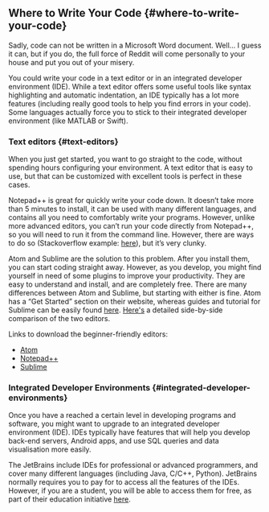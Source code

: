 ## Where to Write Your Code {#where-to-write-your-code}

Sadly, code can not be written in a Microsoft Word document. Well… I guess it can, but if you do, the full force of Reddit will come personally to your house and put you out of your misery.

You could write your code in a text editor or in an integrated developer environment \(IDE\). While a text editor offers some useful tools like syntax highlighting and automatic indentation, an IDE typically has a lot more features \(including really good tools to help you find errors in your code\). Some languages actually force you to stick to their integrated developer environment \(like MATLAB or Swift\).

### Text editors {#text-editors}

When you just get started, you want to go straight to the code, without spending hours configuring your environment. A text editor that is easy to use, but that can be customized with excellent tools is perfect in these cases.

Notepad++ is great for quickly write your code down. It doesn’t take more than 5 minutes to install, it can be used with many different languages, and contains all you need to comfortably write your programs. However, unlike more advanced editors, you can’t run your code directly from Notepad++, so you will need to run it from the command line. However, there are ways to do so \(Stackoverflow example: [here](https://stackoverflow.com/questions/1702586/how-to-execute-a-python-file-in-notepad)\), but it’s very clunky.

Atom and Sublime are the solution to this problem. After you install them, you can start coding straight away. However, as you develop, you might find yourself in need of some plugins to improve your productivity. They are easy to understand and install, and are completely free. There are many differences between Atom and Sublime, but starting with either is fine. Atom has a “Get Started” section on their website, whereas guides and tutorial for Sublime can be easily found [here](https://www.codecademy.com/articles/text-editor). [Here's](https://medium.com/@faridlab/comparing-atom-sublime-text-f12470658fc7) a detailed side-by-side comparison of the two editors. 

Links to download the beginner-friendly editors:

* [Atom](http://flight-manual.atom.io/getting-started/sections/installing-atom/)
* [Notepad++](https://notepad-plus-plus.org/download/v7.5.3.html)
* [Sublime](https://www.sublimetext.com/)

### Integrated Developer Environments {#integrated-developer-environments}

Once you have a reached a certain level in developing programs and software, you might want to upgrade to an integrated developer environment \(IDE\). IDEs typically have features that will help you develop back-end servers, Android apps, and use SQL queries and data visualisation more easily.

The JetBrains include IDEs for professional or advanced programmers, and cover many different languages \(including Java, C/C++, Python\). JetBrains normally requires you to pay for to access all the features of the IDEs. However, if you are a student, you will be able to access them for free, as part of their education initiative [here](https://www.jetbrains.com/student/).

